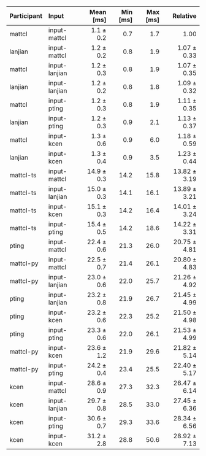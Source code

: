 | Participant | Input | Mean [ms] | Min [ms] | Max [ms] | Relative |
|:---|:---|---:|---:|---:|---:|
| mattcl | input-mattcl | 1.1 ± 0.2 | 0.7 | 1.7 | 1.00 |
| lanjian | input-mattcl | 1.2 ± 0.2 | 0.8 | 1.9 | 1.07 ± 0.33 |
| mattcl | input-lanjian | 1.2 ± 0.3 | 0.8 | 1.9 | 1.07 ± 0.35 |
| lanjian | input-lanjian | 1.2 ± 0.2 | 0.8 | 1.8 | 1.09 ± 0.32 |
| mattcl | input-pting | 1.2 ± 0.3 | 0.8 | 1.9 | 1.11 ± 0.35 |
| lanjian | input-pting | 1.2 ± 0.3 | 0.9 | 2.1 | 1.13 ± 0.37 |
| mattcl | input-kcen | 1.3 ± 0.6 | 0.9 | 6.0 | 1.18 ± 0.59 |
| lanjian | input-kcen | 1.3 ± 0.4 | 0.9 | 3.5 | 1.23 ± 0.44 |
| mattcl-ts | input-mattcl | 14.9 ± 0.3 | 14.2 | 15.8 | 13.82 ± 3.19 |
| mattcl-ts | input-lanjian | 15.0 ± 0.3 | 14.1 | 16.1 | 13.89 ± 3.21 |
| mattcl-ts | input-kcen | 15.1 ± 0.3 | 14.2 | 16.4 | 14.01 ± 3.24 |
| mattcl-ts | input-pting | 15.4 ± 0.5 | 14.2 | 18.6 | 14.22 ± 3.31 |
| pting | input-mattcl | 22.4 ± 0.6 | 21.3 | 26.0 | 20.75 ± 4.81 |
| mattcl-py | input-mattcl | 22.5 ± 0.7 | 21.4 | 26.1 | 20.80 ± 4.83 |
| mattcl-py | input-lanjian | 23.0 ± 0.6 | 22.0 | 25.7 | 21.26 ± 4.92 |
| pting | input-lanjian | 23.2 ± 0.8 | 21.9 | 26.7 | 21.45 ± 4.99 |
| pting | input-kcen | 23.2 ± 0.6 | 22.3 | 25.2 | 21.50 ± 4.98 |
| pting | input-pting | 23.3 ± 0.6 | 22.0 | 26.1 | 21.53 ± 4.99 |
| mattcl-py | input-kcen | 23.6 ± 1.2 | 21.9 | 29.6 | 21.82 ± 5.14 |
| mattcl-py | input-pting | 24.2 ± 0.4 | 23.4 | 25.5 | 22.40 ± 5.17 |
| kcen | input-mattcl | 28.6 ± 0.9 | 27.3 | 32.3 | 26.47 ± 6.14 |
| kcen | input-lanjian | 29.7 ± 0.8 | 28.5 | 33.0 | 27.45 ± 6.36 |
| kcen | input-pting | 30.6 ± 0.7 | 29.3 | 33.6 | 28.34 ± 6.56 |
| kcen | input-kcen | 31.2 ± 2.8 | 28.8 | 50.6 | 28.92 ± 7.13 |
